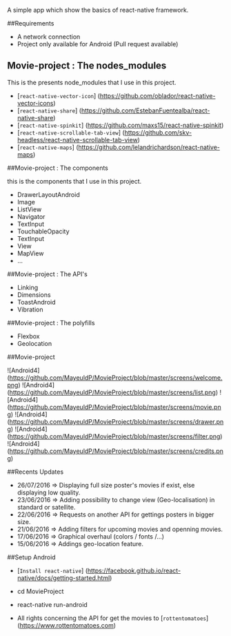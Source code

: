 A simple app which show the basics of react-native framework.

##Requirements

* A network connection
* Project only available for Android (Pull request available) 

## Movie-project : The nodes_modules

This is the presents node_modules that I use in this project.

* [`react-native-vector-icon`] (https://github.com/oblador/react-native-vector-icons)
* [`react-native-share`] (https://github.com/EstebanFuentealba/react-native-share)
* [`react-native-spinkit`] (https://github.com/maxs15/react-native-spinkit)
* [`react-native-scrollable-tab-view`] (https://github.com/skv-headless/react-native-scrollable-tab-view)
* [`react-native-maps`] (https://github.com/lelandrichardson/react-native-maps)

##Movie-project : The components

this is the components that I use in this project.

* DrawerLayoutAndroid
* Image
* ListView
* Navigator
* TextInput
* TouchableOpacity
* TextInput
* View
* MapView
* ...

##Movie-project : The API's

* Linking
* Dimensions
* ToastAndroid
* Vibration

##Movie-project : The polyfills

* Flexbox
* Geolocation

##Movie-project

![Android4] (https://github.com/MayeuldP/MovieProject/blob/master/screens/welcome.png)
![Android4] (https://github.com/MayeuldP/MovieProject/blob/master/screens/list.png)
![Android4] (https://github.com/MayeuldP/MovieProject/blob/master/screens/movie.png)
![Android4] (https://github.com/MayeuldP/MovieProject/blob/master/screens/drawer.png)
![Android4] (https://github.com/MayeuldP/MovieProject/blob/master/screens/filter.png)
![Android4] (https://github.com/MayeuldP/MovieProject/blob/master/screens/credits.png)

##Recents Updates

* 26/07/2016 => Displaying full size poster's movies if exist, else displaying low quality.
* 23/06/2016 => Adding possibility to change view (Geo-localisation) in standard or satellite.
* 22/06/2016 => Requests on another API for gettings posters in bigger size.
* 21/06/2016 => Adding filters for upcoming movies and openning movies.
* 17/06/2016 => Graphical overhaul (colors / fonts /...)
* 15/06/2016 => Addings geo-location feature.

##Setup Android

* [`Install react-native`] (https://facebook.github.io/react-native/docs/getting-started.html)
* cd MovieProject
* react-native run-android

* All rights concerning the API for get the movies to [`rottentomatoes`] (https://www.rottentomatoes.com)
